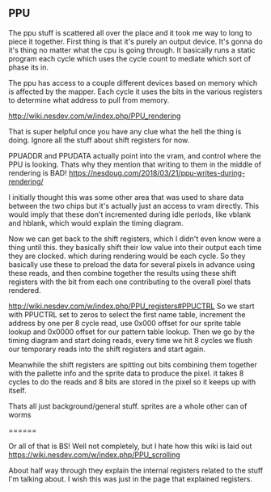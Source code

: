 ## PPU
The ppu stuff is scattered all over the place and it took me way to long to piece it
together. First thing is that it's purely an output device. It's gonna do it's thing
no matter what the cpu is going through. It basically runs a static program each cycle
which uses the cycle count to mediate which sort of phase its in.

The ppu has access to a couple different devices based on memory which is affected by
the mapper. Each cycle it uses the bits in the various registers to determine what
address to pull from memory.

http://wiki.nesdev.com/w/index.php/PPU_rendering

That is super helpful once you have any clue what the hell the thing is doing. Ignore
all the stuff about shift registers for now.

PPUADDR and PPUDATA actually point into the vram, and control where the PPU is looking.
Thats why they mention that writing to them in the middle of rendering is BAD!
https://nesdoug.com/2018/03/21/ppu-writes-during-rendering/

I initially thought this was some other area that was used to share data between the
two chips but it's actually just an access to vram directly. This would imply that
these don't incremented during idle periods, like vblank and hblank, which would
explain the timing diagram.

Now we can get back to the shift registers, which I didn't even know were a thing until this.
they basically shift their low value into their output each time they are clocked.
which during rendering would be each cycle. So they basically use these to preload
the data for several pixels in advance using these reads, and then combine together
the results using these shift registers with the bit from each one contributing to
the overall pixel thats rendered.

http://wiki.nesdev.com/w/index.php/PPU_registers#PPUCTRL
So we start with PPUCTRL set to zeros to select the first name table, increment the
address by one per 8 cycle read, use 0x000 offset for our sprite table lookup and
0x0000 offset for our pattern table lookup. Then we go by the timing diagram and
start doing reads, every time we hit 8 cycles we flush our temporary reads into the
shift registers and start again.

Meanwhile the shift registers are spitting out bits combining them together with the
pallette info and the sprite data to produce the pixel. it takes 8 cycles to do the reads
and 8 bits are stored in the pixel so it keeps up with itself.

Thats all just background/general stuff. sprites are a whole other can of worms

======

Or all of that is BS! Well not completely, but I hate how this wiki is laid out
https://wiki.nesdev.com/w/index.php/PPU_scrolling

About half way through they explain the internal registers related to the stuff I'm talking about.
I wish this was just in the page that explained registers.